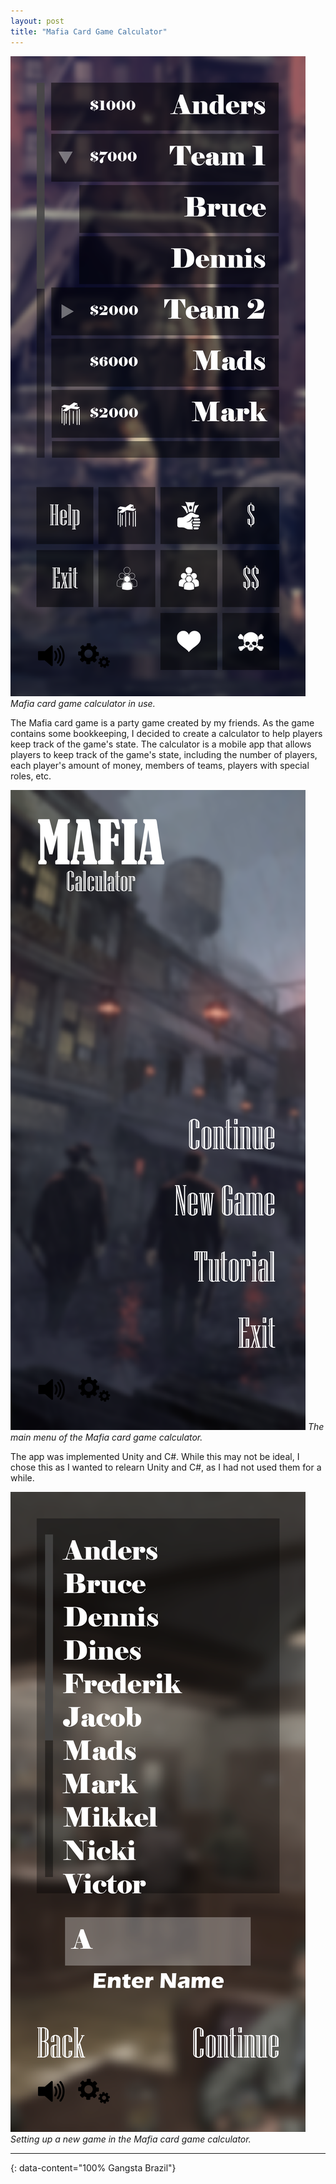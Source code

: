 ```yaml
---
layout: post
title: "Mafia Card Game Calculator"
---
```


![mafia calculator](https://raw.githubusercontent.com/besplago/besplago.github.io/main/_images/mafia_1.png)
*Mafia card game calculator in use.*

The Mafia card game is a party game created by my friends. As the game contains some bookkeeping, I decided to create a calculator to help players keep track of the game's state. The calculator is a mobile app that allows players to keep track of the game's state, including the number of players, each player's amount of money, members of teams, players with special roles, etc.

![mafia calculator](https://raw.githubusercontent.com/besplago/besplago.github.io/main/_images/mafia_2.png)
*The main menu of the Mafia card game calculator.*

The app was implemented Unity and C#. While this may not be ideal, I chose this as I wanted to relearn Unity and C#, as I had not used them for a while.

![mafia calculator](https://raw.githubusercontent.com/besplago/besplago.github.io/main/_images/mafia_3.png)
*Setting up a new game in the Mafia card game calculator.*


---
{: data-content="100% Gangsta Brazil"}
